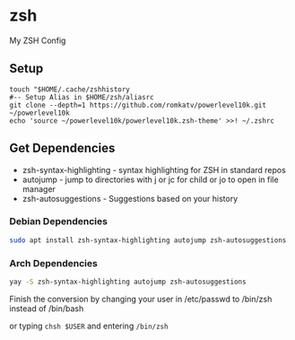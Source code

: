# zsh
My ZSH Config

## Setup
```
touch "$HOME/.cache/zshhistory
#-- Setup Alias in $HOME/zsh/aliasrc
git clone --depth=1 https://github.com/romkatv/powerlevel10k.git ~/powerlevel10k
echo 'source ~/powerlevel10k/powerlevel10k.zsh-theme' >>! ~/.zshrc
```
## Get Dependencies 
  - zsh-syntax-highlighting - syntax highlighting for ZSH in standard repos
  - autojump - jump to directories with j or jc for child or jo to open in file manager
  - zsh-autosuggestions - Suggestions based on your history

### Debian Dependencies

```bash
sudo apt install zsh-syntax-highlighting autojump zsh-autosuggestions
```

### Arch Dependencies

```bash
yay -S zsh-syntax-highlighting autojump zsh-autosuggestions
```
  
Finish the conversion by changing your user in /etc/passwd to /bin/zsh instead of /bin/bash

or typing `chsh $USER` and entering `/bin/zsh`
